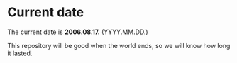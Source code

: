 # Current date

The current date is **2006.08.17.** (YYYY.MM.DD.)

This repository will be good when the world ends, so we will know how long it lasted.